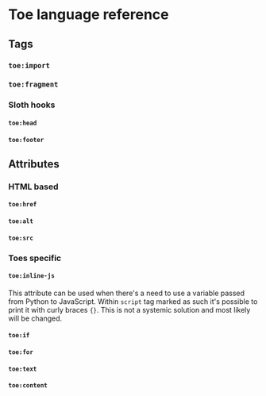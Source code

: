 # Toe language reference

## Tags

### `toe:import`

### `toe:fragment`

### Sloth hooks

#### `toe:head`

#### `toe:footer`

## Attributes

### HTML based

#### `toe:href`

#### `toe:alt`

#### `toe:src`

### Toes specific

#### `toe:inline-js`

This attribute can be used when there's a need to use a variable passed from Python to JavaScript. Within `script` tag marked as such it's possible to print it with curly braces `{}`. This is not a systemic solution and most likely will be changed.

#### `toe:if`

#### `toe:for`

#### `toe:text`

#### `toe:content`